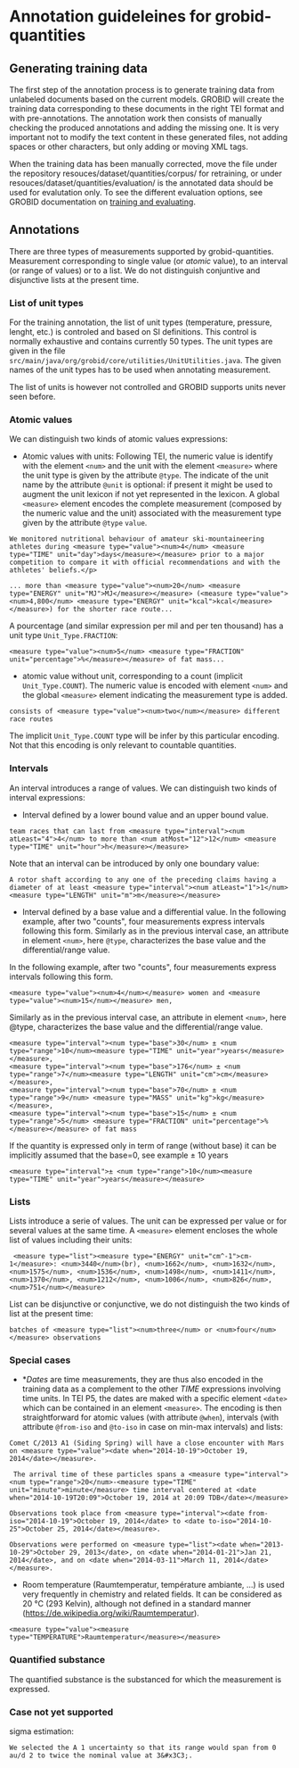 <h1>Annotation guideleines for grobid-quantities</h1>

## Generating training data

The first step of the annotation process is to generate training data from unlabeled documents based on the current models. GROBID will create the training data corresponding to these documents in the right TEI format and with pre-annotations. The annotation work then consists of manually checking the produced annotations and adding the missing one. It is very important not to modify the text content in these generated files, not adding spaces or other characters, but only adding or moving XML tags. 

When the training data has been manually corrected, move the file under the repository resouces/dataset/quantities/corpus/ for retraining, or under resouces/dataset/quantities/evaluation/ is the annotated data should be used for evalutation only. To see the different evaluation options, see GROBID documentation on [training and evaluating](http://grobid.readthedocs.org/en/latest/Training-the-models-of-Grobid). 

## Annotations

There are three types of measurements supported by grobid-quantities. Measurement corresponding to single value (or _atomic_ value), to an interval (or range of values) or to a list. We do not distinguish conjuntive and disjunctive lists at the present time.  

### List of unit types

For the training annotation, the list of unit types (temperature, pressure, lenght, etc.) is controled and based on SI definitions. This control is normally exhaustive and contains currently 50 types. The unit types are given in the file ```src/main/java/org/grobid/core/utilities/UnitUtilities.java```. 
The given names of the unit types has to be used when annotating measurement. 

The list of units is however not controlled and GROBID supports units never seen before. 

### Atomic values

We can distinguish two kinds of atomic values expressions:

+ Atomic values with units: Following TEI, the numeric value is identify with the element ```<num>``` and the unit with the element ```<measure>``` where the unit type is given by the attribute ```@type```. The indicate of the unit name by the attribute ```@unit``` is optional: if present it might be used to augment the unit lexicon if not yet represented in the lexicon. A global ```<measure>``` element encodes the complete measurement (composed by the numeric value and the unit) associated with the measurement type given by the attribute ```@type``` ```value```. 

```
We monitored nutritional behaviour of amateur ski-mountaineering athletes during <measure type="value"><num>4</num> <measure type="TIME" unit="day">days</measure></measure> prior to a major competition to compare it with official recommendations and with the athletes' beliefs.</p>

... more than <measure type="value"><num>20</num> <measure type="ENERGY" unit="MJ">MJ</measure></measure> (<measure type="value"><num>4,800</num> <measure type="ENERGY" unit="kcal">kcal</measure></measure>) for the shorter race route...

```

A pourcentage (and similar expression per mil and per ten thousand) has a unit type ```Unit_Type.FRACTION```: 

```
<measure type="value"><num>5</num> <measure type="FRACTION" unit="percentage">%</measure></measure> of fat mass...
```

+ atomic value without unit, corresponding to a count (implicit ```Unit_Type.COUNT```). The numeric value is encoded with element ```<num>``` and the global ```<measure>``` element indicating the measurement type is added. 

```
consists of <measure type="value"><num>two</num></measure> different race routes
```

The implicit ```Unit_Type.COUNT``` type will be infer by this particular encoding. Not that this encoding is only relevant to countable quantities. 


### Intervals

An interval introduces a range of values. We can distinguish two kinds of interval expressions:

+ Interval defined by a lower bound value and an upper bound value.

```
team races that can last from <measure type="interval"><num atLeast="4">4</num> to more than <num atMost="12">12</num> <measure type="TIME" unit="hour">h</measure></measure>
```

Note that an interval can be introduced by only one boundary value: 

```
A rotor shaft according to any one of the preceding claims having a diameter of at least <measure type="interval"><num atLeast="1">1</num><measure type="LENGTH" unit="m">m</measure></measure> 
```

+ Interval defined by a base value and a differential value. In the following example, after two "counts", four measurements express intervals following this form. Similarly as in the previous interval case, an attribute in element ```<num>```, here ```@type```, characterizes the base value and the differential/range value. 

In the following example, after two "counts", four measurements express intervals following this form.  
```
<measure type="value"><num>4</num></measure> women and <measure type="value"><num>15</num></measure> men,
```
Similarly as in the previous interval case, an attribute in element ```<num>```, here @type, characterizes the base value and the differential/range value.
```
<measure type="interval"><num type="base">30</num> ± <num type="range">10</num><measure type="TIME" unit="year">years</measure></measure>, 
<measure type="interval"><num type="base">176</num> ± <num type="range">7</num><measure type="LENGTH" unit="cm">cm</measure></measure>, 
<measure type="interval"><num type="base">70</num> ± <num type="range">9</num> <measure type="MASS" unit="kg">kg</measure></measure>, 
<measure type="interval"><num type="base">15</num> ± <num type="range">5</num> <measure type="FRACTION" unit="percentage">%</measure></measure> of fat mass
```

If the quantity is expressed only in term of range (without base) it can be implicitly assumed that the base=0, see example ± 10 years
```
<measure type="interval">± <num type="range">10</num><measure type="TIME" unit="year">years</measure></measure>
```
### Lists

Lists introduce a serie of values. The unit can be expressed per value or for several values at the same time. A ```<measure>``` element encloses the whole list of values including their units: 

```
 <measure type="list"><measure type="ENERGY" unit="cm^-1">cm-1</measure>: <num>3440</num>(br), <num>1662</num>, <num>1632</num>, <num>1575</num>, <num>1536</num>, <num>1498</num>, <num>1411</num>, <num>1370</num>, <num>1212</num>, <num>1006</num>, <num>826</num>, <num>751</num></measure> 
```

List can be disjunctive or conjunctive, we do not distinguish the two kinds of list at the present time:

```
batches of <measure type="list"><num>three</num> or <num>four</num></measure> observations
```

### Special cases

+ **Dates* are time measurements, they are thus also encoded in the training data as a complement to the other _TIME_ expressions involving time units. In TEI P5, the dates are maked with a specific element ```<date>``` which can be contained in an element ```<measure>```. The encoding is then straightforward for atomic values (with attribute ```@when```), intervals (with attribute ```@from-iso``` and ```@to-iso``` in case on min-max intervals) and lists:

```
Comet C/2013 A1 (Siding Spring) will have a close encounter with Mars on <measure type="value"><date when="2014-10-19">October 19, 2014</date></measure>.
```

```
 The arrival time of these particles spans a <measure type="interval"><num type="range">20</num>-<measure type="TIME" unit="minute">minute</measure> time interval centered at <date when="2014-10-19T20:09">October 19, 2014 at 20:09 TDB</date></measure>
```

```
Observations took place from <measure type="interval"><date from-iso="2014-10-19">October 19, 2014</date> to <date to-iso="2014-10-25">October 25, 2014</date></measure>.
```

```
Observations were performed on <measure type="list"><date when="2013-10-29">October 29, 2013</date>, on <date when="2014-01-21">Jan 21, 2014</date>, and on <date when="2014-03-11">March 11, 2014</date></measure>.
```

+ Room temperature (Raumtemperatur, température ambiante, ...) is used very frequently in chemistry and related fields. It can be considered as 20 °C (293 Kelvin), although not defined in a standard manner (https://de.wikipedia.org/wiki/Raumtemperatur).

```
<measure type="value"><measure type="TEMPERATURE">Raumtemperatur</measure></measure>
```

### Quantified substance

The quantified substance is the substanced for which the measurement is expressed.  


### Case not yet supported

sigma estimation:

```
We selected the A 1 uncertainty so that its range would span from 0 au/d 2 to twice the nominal value at 3&#x3C3;.
```

